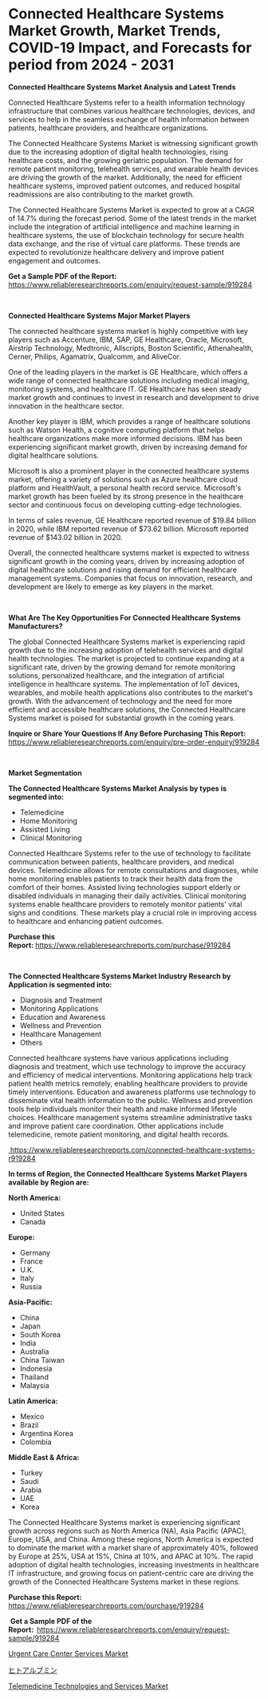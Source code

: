 <p><h1>Connected Healthcare Systems Market Growth, Market Trends, COVID-19 Impact, and Forecasts for period from 2024 - 2031</h1></p><p><strong>Connected Healthcare Systems Market Analysis and Latest Trends</strong></p>
<p><p>Connected Healthcare Systems refer to a health information technology infrastructure that combines various healthcare technologies, devices, and services to help in the seamless exchange of health information between patients, healthcare providers, and healthcare organizations.</p><p>The Connected Healthcare Systems Market is witnessing significant growth due to the increasing adoption of digital health technologies, rising healthcare costs, and the growing geriatric population. The demand for remote patient monitoring, telehealth services, and wearable health devices are driving the growth of the market. Additionally, the need for efficient healthcare systems, improved patient outcomes, and reduced hospital readmissions are also contributing to the market growth.</p><p>The Connected Healthcare Systems Market is expected to grow at a CAGR of 14.7% during the forecast period. Some of the latest trends in the market include the integration of artificial intelligence and machine learning in healthcare systems, the use of blockchain technology for secure health data exchange, and the rise of virtual care platforms. These trends are expected to revolutionize healthcare delivery and improve patient engagement and outcomes.</p></p>
<p><strong>Get a Sample PDF of the Report:&nbsp;</strong> <a href="https://www.reliableresearchreports.com/enquiry/request-sample/919284">https://www.reliableresearchreports.com/enquiry/request-sample/919284</a></p>
<p>&nbsp;</p>
<p><strong>Connected Healthcare Systems Major Market Players</strong></p>
<p><p>The connected healthcare systems market is highly competitive with key players such as Accenture, IBM, SAP, GE Healthcare, Oracle, Microsoft, Airstrip Technology, Medtronic, Allscripts, Boston Scientific, Athenahealth, Cerner, Philips, Agamatrix, Qualcomm, and AliveCor.</p><p>One of the leading players in the market is GE Healthcare, which offers a wide range of connected healthcare solutions including medical imaging, monitoring systems, and healthcare IT. GE Healthcare has seen steady market growth and continues to invest in research and development to drive innovation in the healthcare sector.</p><p>Another key player is IBM, which provides a range of healthcare solutions such as Watson Health, a cognitive computing platform that helps healthcare organizations make more informed decisions. IBM has been experiencing significant market growth, driven by increasing demand for digital healthcare solutions.</p><p>Microsoft is also a prominent player in the connected healthcare systems market, offering a variety of solutions such as Azure healthcare cloud platform and HealthVault, a personal health record service. Microsoft's market growth has been fueled by its strong presence in the healthcare sector and continuous focus on developing cutting-edge technologies.</p><p>In terms of sales revenue, GE Healthcare reported revenue of $19.84 billion in 2020, while IBM reported revenue of $73.62 billion. Microsoft reported revenue of $143.02 billion in 2020.</p><p>Overall, the connected healthcare systems market is expected to witness significant growth in the coming years, driven by increasing adoption of digital healthcare solutions and rising demand for efficient healthcare management systems. Companies that focus on innovation, research, and development are likely to emerge as key players in the market.</p></p>
<p>&nbsp;</p>
<p><strong>What Are The Key Opportunities For Connected Healthcare Systems Manufacturers?</strong></p>
<p><p>The global Connected Healthcare Systems market is experiencing rapid growth due to the increasing adoption of telehealth services and digital health technologies. The market is projected to continue expanding at a significant rate, driven by the growing demand for remote monitoring solutions, personalized healthcare, and the integration of artificial intelligence in healthcare systems. The implementation of IoT devices, wearables, and mobile health applications also contributes to the market's growth. With the advancement of technology and the need for more efficient and accessible healthcare solutions, the Connected Healthcare Systems market is poised for substantial growth in the coming years.</p></p>
<p><strong>Inquire or Share Your Questions If Any Before Purchasing This Report:</strong> <a href="https://www.reliableresearchreports.com/enquiry/pre-order-enquiry/919284">https://www.reliableresearchreports.com/enquiry/pre-order-enquiry/919284</a></p>
<p>&nbsp;</p>
<p><strong>Market Segmentation</strong></p>
<p><strong>The Connected Healthcare Systems Market Analysis by types is segmented into:</strong></p>
<p><ul><li>Telemedicine</li><li>Home Monitoring</li><li>Assisted Living</li><li>Clinical Monitoring</li></ul></p>
<p><p>Connected Healthcare Systems refer to the use of technology to facilitate communication between patients, healthcare providers, and medical devices. Telemedicine allows for remote consultations and diagnoses, while home monitoring enables patients to track their health data from the comfort of their homes. Assisted living technologies support elderly or disabled individuals in managing their daily activities. Clinical monitoring systems enable healthcare providers to remotely monitor patients' vital signs and conditions. These markets play a crucial role in improving access to healthcare and enhancing patient outcomes.</p></p>
<p><strong>Purchase this Report:&nbsp;</strong><a href="https://www.reliableresearchreports.com/purchase/919284">https://www.reliableresearchreports.com/purchase/919284</a></p>
<p>&nbsp;</p>
<p><strong>The Connected Healthcare Systems Market Industry Research by Application is segmented into:</strong></p>
<p><ul><li>Diagnosis and Treatment</li><li>Monitoring Applications</li><li>Education and Awareness</li><li>Wellness and Prevention</li><li>Healthcare Management</li><li>Others</li></ul></p>
<p><p>Connected healthcare systems have various applications including diagnosis and treatment, which use technology to improve the accuracy and efficiency of medical interventions. Monitoring applications help track patient health metrics remotely, enabling healthcare providers to provide timely interventions. Education and awareness platforms use technology to disseminate vital health information to the public. Wellness and prevention tools help individuals monitor their health and make informed lifestyle choices. Healthcare management systems streamline administrative tasks and improve patient care coordination. Other applications include telemedicine, remote patient monitoring, and digital health records.</p></p>
<p><a href="https://www.reliableresearchreports.com/connected-healthcare-systems-r919284">&nbsp;https://www.reliableresearchreports.com/connected-healthcare-systems-r919284</a></p>
<p><strong>In terms of Region, the Connected Healthcare Systems Market Players available by Region are:</strong></p>
<p>
    <p> <strong> North America: </strong>
        <ul>
            <li>United States</li>
            <li>Canada</li>
        </ul>
        </p> 
    <p> <strong> Europe: </strong>
        <ul>
            <li>Germany</li>
            <li>France</li>
            <li>U.K.</li>
            <li>Italy</li>
            <li>Russia</li>
        </ul>
        </p> 
    <p> <strong> Asia-Pacific: </strong>
        <ul>
            <li>China</li>
            <li>Japan</li>
            <li>South Korea</li>
            <li>India</li>
            <li>Australia</li>
            <li>China Taiwan</li>
            <li>Indonesia</li>
            <li>Thailand</li>
            <li>Malaysia</li>
        </ul>
        </p> 
    <p> <strong> Latin America: </strong>
        <ul>
            <li>Mexico</li>
            <li>Brazil</li>
            <li>Argentina Korea</li>
            <li>Colombia</li>
        </ul>
        </p> 
    <p> <strong> Middle East & Africa: </strong>
        <ul>
            <li>Turkey</li>
            <li>Saudi</li>
            <li>Arabia</li>
            <li>UAE</li>
            <li>Korea</li>
        </ul>
    </p>
    </p>
<p><p>The Connected Healthcare Systems market is experiencing significant growth across regions such as North America (NA), Asia Pacific (APAC), Europe, USA, and China. Among these regions, North America is expected to dominate the market with a market share of approximately 40%, followed by Europe at 25%, USA at 15%, China at 10%, and APAC at 10%. The rapid adoption of digital health technologies, increasing investments in healthcare IT infrastructure, and growing focus on patient-centric care are driving the growth of the Connected Healthcare Systems market in these regions.</p></p>
<p><strong>Purchase this Report: </strong><a href="https://www.reliableresearchreports.com/purchase/919284">https://www.reliableresearchreports.com/purchase/919284</a></p>
<p>&nbsp;<strong>Get a Sample PDF of the Report:&nbsp;&nbsp;</strong><a href="https://www.reliableresearchreports.com/enquiry/request-sample/919284">https://www.reliableresearchreports.com/enquiry/request-sample/919284</a></p>
<p><strong></strong></p>
<p><p><a href="https://github.com/MyrtisWest1/Market-Research-Report-List-1/blob/main/urgent-care-center-services-market.md">Urgent Care Center Services Market</a></p><p><a href="https://github.com/deonnorth8/Market-Research-Report-List-1/blob/main/953133152559.md">ヒトアルブミン</a></p><p><a href="https://github.com/brenzgnarento/Market-Research-Report-List-2/blob/main/telemedicine-technologies-and-services-market.md">Telemedicine Technologies and Services Market</a></p></p>